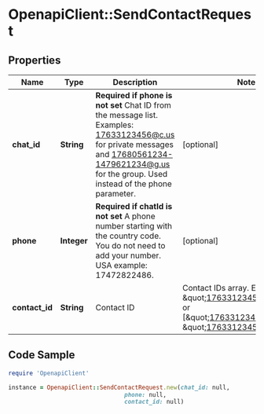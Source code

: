 # OpenapiClient::SendContactRequest

## Properties

Name | Type | Description | Notes
------------ | ------------- | ------------- | -------------
**chat_id** | **String** | **Required if phone is not set**  Chat ID from the message list. Examples: 17633123456@c.us for private messages and 17680561234-1479621234@g.us for the group. Used instead of the phone parameter. | [optional] 
**phone** | **Integer** | **Required if chatId is not set**  A phone number starting with the country code. You do not need to add your number.   USA example: 17472822486. | [optional] 
**contact_id** | **String** | Contact ID | Contact IDs array. Example: \&quot;17633123456@c.us\&quot; or [\&quot;17633123456@c.us\&quot;, \&quot;17633123457@c.us\&quot;] | 

## Code Sample

```ruby
require 'OpenapiClient'

instance = OpenapiClient::SendContactRequest.new(chat_id: null,
                                 phone: null,
                                 contact_id: null)
```


